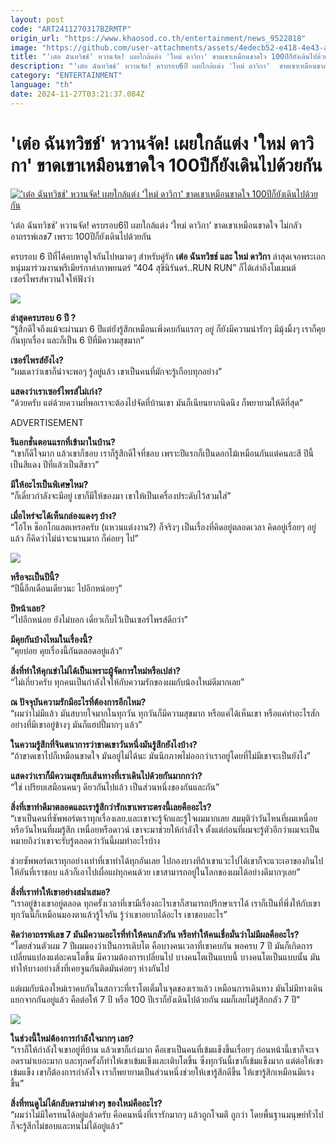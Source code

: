 ```yaml
---
layout: post
code: "ART2411270317BZRMTP"
origin_url: "https://www.khaosod.co.th/entertainment/news_9522818"
image: "https://github.com/user-attachments/assets/4edecb52-e418-4e43-a97c-cbe0733f2e79"
title: "'เต๋อ ฉันทวิชช์' หวานจัด! เผยใกล้แต่ง 'ใหม่ ดาวิกา' ขาดเขาเหมือนขาดใจ 100ปีก็ยังเดินไปด้วยกัน"
description: "'เต๋อ ฉันทวิชช์' หวานจัด! ครบรอบ6ปี เผยใกล้แต่ง 'ใหม่ ดาวิกา'  ขาดเขาเหมือนขาดใจ ไม่กลัวอาถรรพ์เลข7 เพราะ 100ปีก็ยังเดินไปด้วยกัน"
category: "ENTERTAINMENT"
language: "th"
date: 2024-11-27T03:21:37.084Z
---
```


# 'เต๋อ ฉันทวิชช์' หวานจัด! เผยใกล้แต่ง 'ใหม่ ดาวิกา' ขาดเขาเหมือนขาดใจ 100ปีก็ยังเดินไปด้วยกัน

[!['เต๋อ ฉันทวิชช์' หวานจัด! เผยใกล้แต่ง 'ใหม่ ดาวิกา' ขาดเขาเหมือนขาดใจ 100ปีก็ยังเดินไปด้วยกัน](https://www.khaosod.co.th/wpapp/uploads/2024/11/TerMai-2.jpg "'เต๋อ ฉันทวิชช์' หวานจัด! เผยใกล้แต่ง 'ใหม่ ดาวิกา' ขาดเขาเหมือนขาดใจ 100ปีก็ยังเดินไปด้วยกัน")](https://www.khaosod.co.th/wpapp/uploads/2024/11/TerMai-2.jpg)

‘เต๋อ ฉันทวิชช์’ หวานจัด! ครบรอบ6ปี เผยใกล้แต่ง ‘ใหม่ ดาวิกา’ ขาดเขาเหมือนขาดใจ ไม่กลัวอาถรรพ์เลข7 เพราะ 100ปีก็ยังเดินไปด้วยกัน

ครบรอบ 6 ปีที่ได้คบหาดูใจกันไปหมาดๆ สำหรับคู่รัก **เต๋อ ฉันทวิชช์ และ ใหม่ ดาวิกา** ล่าสุดเจอพระเอกหนุ่มมาร่วมงานพรีเมียร์กาล่าภาพยนตร์ “404 สุขีนิรันดร์..RUN RUN” ก็ได้เล่าถึงโมเมนต์เซอร์ไพรส์หวานใจให้ฟังว่า

![](https://www.khaosod.co.th/wpapp/uploads/2024/11/TerMai-1.png)

**ล่าสุดครบรอบ 6 ปี ?**  
“รู้สึกดีใจถึงแม้จะผ่านมา 6 ปีแต่ยังรู้สึกเหมือนเพิ่งคบกันแรกๆ อยู่ ก็ยังมีความน่ารักๆ มีมุ้งมิ้งๆ เราก็คุยกันทุกเรื่อง และก็เป็น 6 ปีที่มีความสุขมาก”

**เซอร์ไพรส์ยังไง?**  
“ผมเดาว่าเขาก็น่าจะพอๆ รู้อยู่แล้ว เขาเป็นคนที่มักจะรู้เกือบทุกอย่าง”

**แสดงว่าเราเซอร์ไพรส์ไม่เก่ง?**  
“ด้วยครับ แต่ด้วยความที่พอเราจะต้องไปจัดที่บ้านเขา มันก็เนียนยากนิดนึง ก็พยายามให้ดีที่สุด”

ADVERTISEMENT

**รีแอกชั่นตอนแรกที่เข้ามาในบ้าน?**  
“เขาก็ดีใจมาก แล้วเขาก็ชอบ เราก็รู้สึกดีใจที่ชอบ เพราะปีแรกก็เป็นดอกไม้เหมือนกันแต่คนละสี ปีนี้เป็นสีแดง ปีที่แล้วเป็นสีขาว”

**มีให้อะไรเป็นพิเศษไหม?**  
“ก็เดี๋ยวกำลังจะมีอยู่ เขาก็มีให้ของมา เขาให้เป็นเครื่องประดับไว้สวมใส่”

**เมื่อไหร่จะได้เห็นกล่องแดงๆ บ้าง?**  
“โอ้โห ช็อกโกแลตเหรอครับ (แหวนแต่งงาน?) ก็จริงๆ เป็นเรื่องที่คิดอยู่ตลอดเวลา คิดอยู่เรื่อยๆ อยู่แล้ว ก็คิดว่าไม่น่าจะนานมาก ก็ค่อยๆ ไป”

![](https://www.khaosod.co.th/wpapp/uploads/2024/11/TerMai-3.png)

**หรือจะเป็นปีนี้?**  
“ปีนี้อีกเดือนเดียวนะ ไปอีกหน่อยๆ”

**ปีหน้าเลย?**  
“ไปอีกหน่อย ยังไม่บอก เดี๋ยวเก็บไว้เป็นเซอร์ไพรส์ดีกว่า”

**มีคุยกันบ้างไหมในเรื่องนี้?**  
“คุยบ่อย คุยเรื่องนี้กันตลอดอยู่แล้ว”

**สิ่งที่ทำให้คุกเข่าไม่ได้เป็นเพราะผู้จัดการใหม่หรือเปล่า?**  
“ไม่เกี่ยวครับ ทุกคนเป็นกำลังใจให้กับความรักของผมกับน้องใหม่ดีมากเลย”

**ณ ปัจจุบันความรักมีอะไรที่ต้องการอีกไหม?**  
“ผมว่าไม่มีแล้ว มันสบายใจมากในทุกวัน ทุกวันก็มีความสุขมาก หรือแค่ได้เห็นเขา หรือแค่ทำอะไรสักอย่างที่มีเขาอยู่ข้างๆ มันก็แฮปปี้มากๆ แล้ว”

**ในความรู้สึกที่จินตนาการว่าขาดเขาวันหนึ่งมันรู้สึกยังไงบ้าง?**  
“ถ้าขาดเขาไปก็เหมือนขาดใจ มันอยู่ไม่ได้นะ มันนึกภาพไม่ออกว่าเราอยู่โดยที่ไม่มีเขาจะเป็นยังไง”



**แสดงว่าเราก็มีความสุขกับเส้นทางที่เราเดินไปด้วยกันมากกว่า?**  
“ใช่ เปรียบเสมือนคนๆ ดียวกันไปแล้ว เป็นส่วนหนึ่งของกันและกัน”

**สิ่งที่เขาทำดีมาตลอดและเรารู้สึกว่ารักเขาเพราะตรงนี้เลยคืออะไร?**  
“เขาเป็นคนที่ซัพพอร์ตเราทุกเรื่องเลย.และเขาจะรู้จักและรู้ใจผมมากเลย สมมุติว่าวันไหนที่ผมเหนื่อย หรือวันไหนที่ผมรู้สึก เหนื่อยหรือดาวน์ เขาจะมาช่วยให้กำลังใจ ตั้งแต่ก่อนที่ผมจะรู้ตัวอีกว่าผมจะเป็น หมายถึงว่าเขาจะรับรู้ตลอดว่าวันนี้ผมทำอะไรบ้าง

ช่วยซัพพอร์ตเราทุกอย่างเท่าที่เขาทำได้ทุกอันเลย ไปกองบางทีถ้าเขาแวะไปได้เขาก็จะแวะเอาของกินไปให้อันที่เราชอบ แล้วก็เอาไปเผื่อแผ่ทุกคนด้วย เขาสามารถอยู่ในโลกของผมได้อย่างดีมากๆเลย”

**สิ่งที่เราทำให้เขาอย่างสม่ำเสมอ?**  
“เราอยู่ข้างเขาอยู่ตลอด ทุกครั้งเวลาที่เขามีเรื่องอะไรเขาก็สามารถปรึกษาเราได้ เราก็เป็นที่พึ่งให้กับเขา ทุกวันนี้ก็เหมือนมองตาแล้วรู้ใจกัน รู้ว่าเขาอยากได้อะไร เขาชอบอะไร”

**คิดว่าอาถรรพ์เลข 7 มันมีความอะไรที่ทำให้คนกลัวกัน หรือทำให้คนเชื่อมั่นว่าไม่มีผลคืออะไร?**  
“โดยส่วนตัวผม 7 ปีผมมองว่าเป็นการเติบโต คือบางคนเวลาที่เขาคบกัน พอครบ 7 ปี มันก็เกิดการเปลี่ยนแปลงแต่ละคนโตขึ้น มีความต้องการเปลี่ยนไป บางคนโตเป็นแบบนี้ บางคนโตเป็นแบบนั้น มันทำให้บางอย่างสิ่งที่เคยจูนกันติดมันค่อยๆ ห่างกันไป

แต่ผมกับน้องใหม่เราคบกันในสภาวะที่เราโตเต็มในจุดของเราแล้ว เหมือนการเดินทาง มันไม่มีทางเดินแยกจากกันอยู่แล้ว คือต่อให้ 7 ปี หรือ 100 ปีเราก็ยังเดินไปด้วยกัน ผมก็เลยไม่รู้สึกกลัว 7 ปี”

![](https://www.khaosod.co.th/wpapp/uploads/2024/11/TerMai-2.png)

**ในช่วงนี้ใหม่ต้องการกำลังใจมากๆ เลย?**  
“เราก็ให้กำลังใจเขาอยู่ที่บ้าน แล้วเขาก็เก่งมาก คือเขาเป็นคนที่เข้มแข็งขึ้นเรื่อยๆ ก่อนหน้านี้เขาก็จะเจอดราม่าเยอะมาก และทุกครั้งก็ทำให้เขาเข้มแข็งและเติบโตขึ้น ซึ่งทุกวันนี้เขาก็เข้มแข็งมาก แต่ต่อให้เขาเข้มแข็ง เขาก็ต้องการกำลังใจ เราก็พยายามเป็นส่วนหนึ่งช่วยให้เขารู้สึกดีขึ้น ให้เขารู้สึกเหมือนมีแรงขึ้น”

**สิ่งที่ทนดูไม่ได้กลับดราม่าต่างๆ ของใหม่คืออะไร?**  
“ผมว่าไม่มีใครทนได้อยู่แล้วครับ คือคนหนึ่งที่เรารักมากๆ แล้วถูกโจมตี ถูกว่า โดยพื้นฐานมนุษย์ทั่วไปก็จะรู้สึกไม่ชอบและทนไม่ได้อยู่แล้ว”